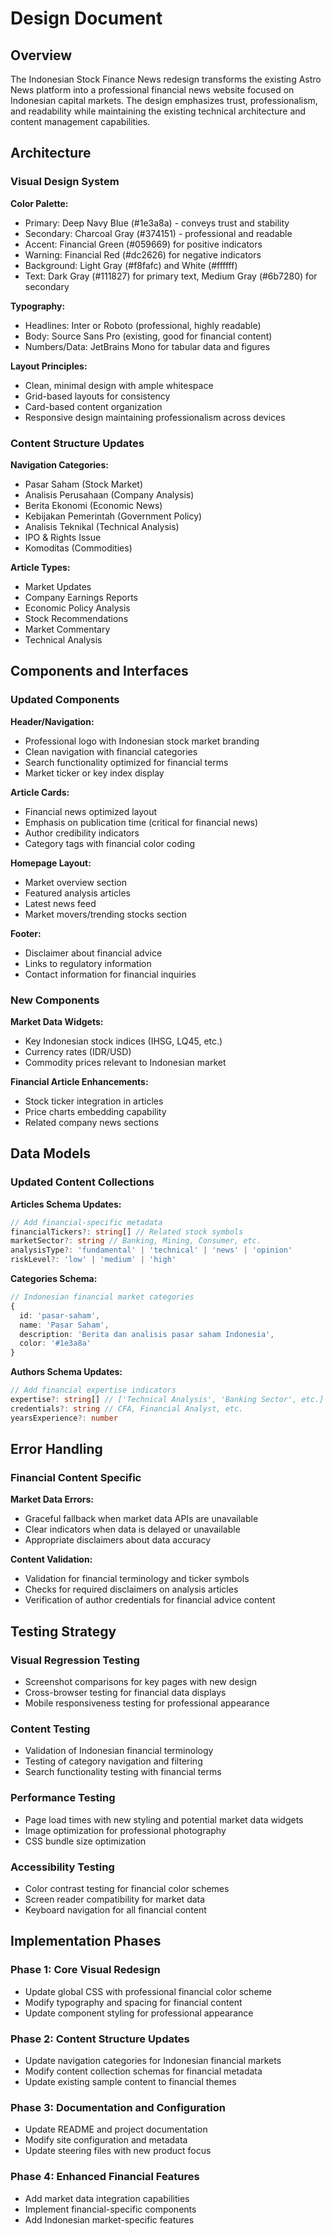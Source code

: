 # Design Document

## Overview

The Indonesian Stock Finance News redesign transforms the existing Astro News platform into a professional financial news website focused on Indonesian capital markets. The design emphasizes trust, professionalism, and readability while maintaining the existing technical architecture and content management capabilities.

## Architecture

### Visual Design System

**Color Palette:**
- Primary: Deep Navy Blue (#1e3a8a) - conveys trust and stability
- Secondary: Charcoal Gray (#374151) - professional and readable
- Accent: Financial Green (#059669) for positive indicators
- Warning: Financial Red (#dc2626) for negative indicators  
- Background: Light Gray (#f8fafc) and White (#ffffff)
- Text: Dark Gray (#111827) for primary text, Medium Gray (#6b7280) for secondary

**Typography:**
- Headlines: Inter or Roboto (professional, highly readable)
- Body: Source Sans Pro (existing, good for financial content)
- Numbers/Data: JetBrains Mono for tabular data and figures

**Layout Principles:**
- Clean, minimal design with ample whitespace
- Grid-based layouts for consistency
- Card-based content organization
- Responsive design maintaining professionalism across devices

### Content Structure Updates

**Navigation Categories:**
- Pasar Saham (Stock Market)
- Analisis Perusahaan (Company Analysis) 
- Berita Ekonomi (Economic News)
- Kebijakan Pemerintah (Government Policy)
- Analisis Teknikal (Technical Analysis)
- IPO & Rights Issue
- Komoditas (Commodities)

**Article Types:**
- Market Updates
- Company Earnings Reports
- Economic Policy Analysis
- Stock Recommendations
- Market Commentary
- Technical Analysis

## Components and Interfaces

### Updated Components

**Header/Navigation:**
- Professional logo with Indonesian stock market branding
- Clean navigation with financial categories
- Search functionality optimized for financial terms
- Market ticker or key index display

**Article Cards:**
- Financial news optimized layout
- Emphasis on publication time (critical for financial news)
- Author credibility indicators
- Category tags with financial color coding

**Homepage Layout:**
- Market overview section
- Featured analysis articles
- Latest news feed
- Market movers/trending stocks section

**Footer:**
- Disclaimer about financial advice
- Links to regulatory information
- Contact information for financial inquiries

### New Components

**Market Data Widgets:**
- Key Indonesian stock indices (IHSG, LQ45, etc.)
- Currency rates (IDR/USD)
- Commodity prices relevant to Indonesian market

**Financial Article Enhancements:**
- Stock ticker integration in articles
- Price charts embedding capability
- Related company news sections

## Data Models

### Updated Content Collections

**Articles Schema Updates:**
```typescript
// Add financial-specific metadata
financialTickers?: string[] // Related stock symbols
marketSector?: string // Banking, Mining, Consumer, etc.
analysisType?: 'fundamental' | 'technical' | 'news' | 'opinion'
riskLevel?: 'low' | 'medium' | 'high'
```

**Categories Schema:**
```typescript
// Indonesian financial market categories
{
  id: 'pasar-saham',
  name: 'Pasar Saham',
  description: 'Berita dan analisis pasar saham Indonesia',
  color: '#1e3a8a'
}
```

**Authors Schema Updates:**
```typescript
// Add financial expertise indicators
expertise?: string[] // ['Technical Analysis', 'Banking Sector', etc.]
credentials?: string // CFA, Financial Analyst, etc.
yearsExperience?: number
```

## Error Handling

### Financial Content Specific

**Market Data Errors:**
- Graceful fallback when market data APIs are unavailable
- Clear indicators when data is delayed or unavailable
- Appropriate disclaimers about data accuracy

**Content Validation:**
- Validation for financial terminology and ticker symbols
- Checks for required disclaimers on analysis articles
- Verification of author credentials for financial advice content

## Testing Strategy

### Visual Regression Testing
- Screenshot comparisons for key pages with new design
- Cross-browser testing for financial data displays
- Mobile responsiveness testing for professional appearance

### Content Testing
- Validation of Indonesian financial terminology
- Testing of category navigation and filtering
- Search functionality testing with financial terms

### Performance Testing
- Page load times with new styling and potential market data widgets
- Image optimization for professional photography
- CSS bundle size optimization

### Accessibility Testing
- Color contrast testing for financial color schemes
- Screen reader compatibility for market data
- Keyboard navigation for all financial content

## Implementation Phases

### Phase 1: Core Visual Redesign
- Update global CSS with professional financial color scheme
- Modify typography and spacing for financial content
- Update component styling for professional appearance

### Phase 2: Content Structure Updates
- Update navigation categories for Indonesian financial markets
- Modify content collection schemas for financial metadata
- Update existing sample content to financial themes

### Phase 3: Documentation and Configuration
- Update README and project documentation
- Modify site configuration and metadata
- Update steering files with new product focus

### Phase 4: Enhanced Financial Features
- Add market data integration capabilities
- Implement financial-specific components
- Add Indonesian market-specific features